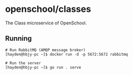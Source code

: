# openschool/classes

The Class microservice of OpenSchool.

## Running

```shell
# Run RabbitMQ (AMQP message broker)
[hayden@hbjy-pc ~]$ docker run -d -p 5672:5672 rabbitmq

# Run the server
[hayden@hbjy-pc ~]$ go run . serve
```
